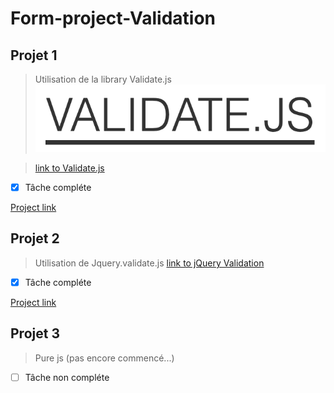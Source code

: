 # **Form-project-Validation**

## Projet 1

> Utilisation de la library Validate.js
![Validate.Js](https://raw.githubusercontent.com/PierreDenaes/Form-project-Js/master/validate-js-form/validate.png)

>[link to Validate.js](https://validatejs.org/)
- [x] Tâche compléte

[Project link](http://dnadadenaes.com/form-project/validate-js-form/index.html)

## Projet 2

>Utilisation de Jquery.validate.js
[link to jQuery Validation](https://jqueryvalidation.org/)
- [x] Tâche compléte

[Project link](http://dnadadenaes.com/form-project/jquery-form/index.html)

## Projet 3

>Pure js (pas encore commencé...)
- [ ] Tâche non compléte